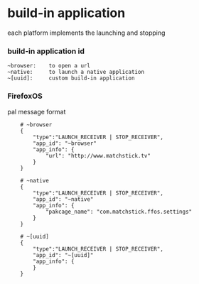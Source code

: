 # build-in application
each platform implements the launching and stopping

### build-in application id
    ~browser:    to open a url
    ~native:     to launch a native application
    ~[uuid]:     custom build-in application

### FirefoxOS
pal message format

        # ~browser
        {
            "type":"LAUNCH_RECEIVER | STOP_RECEIVER",
            "app_id": "~browser"
            "app_info": {
                "url": "http://www.matchstick.tv"
            }
        }

        # ~native
        {
            "type":"LAUNCH_RECEIVER | STOP_RECEIVER",
            "app_id": "~native"
            "app_info": {
                "pakcage_name": "com.matchstick.ffos.settings"
            }
        }

        # ~[uuid]
        {
            "type":"LAUNCH_RECEIVER | STOP_RECEIVER",
            "app_id": "~[uuid]"
            "app_info": {
            }
        }